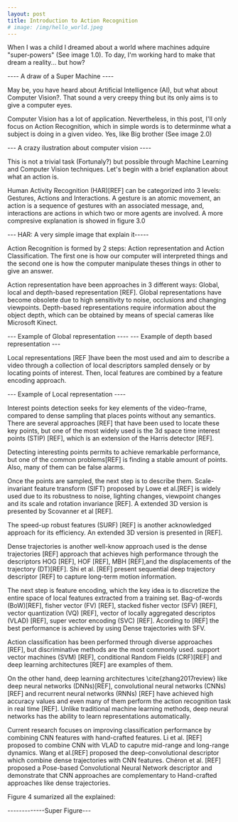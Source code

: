 ```yaml
---
layout: post
title: Introduction to Action Recognition
# image: /img/hello_world.jpeg
---
```


When I was a child I dreamed about a world where machines adquire "super-powers" (See image 1.0). 
To day, I'm working hard to make that dream a reality... but how?

---- A draw of a Super Machine ---- 

May be, you have heard about Artificial Intelligence (AI), but what about Computer Vision?. That sound a very creepy thing but its only aims is to give a computer eyes. 

Computer Vision has a lot of application. Nevertheless, in this post, I'll only focus on Action Recognition, which in simple words is to determinme what a subject is doing in a given video. Yes, like Big brother (See image 2.0)

--- A crazy ilustration about computer vision ----


This is not a trivial task (Fortunaly?) but possible through  Machine Learning and Computer Vision techniques. Let's begin with a brief explanation about what an action is. 


Human Activity Recognition (HAR)[REF] can be categorized into 3 levels: Gestures, Actions and Interactions. A gesture is an atomic movement, an action is a sequence of gestures with an associated message, and, interactions are actions in which two or more agents are involved. A more compresive explanation is showed in figure 3.0

--- HAR: A very simple image that explain it----- 

Action Recognition is formed by 2 steps: Action representation and Action Classification. The first one is how our computer will interpreted things and the second one is how the computer manipulate theses things in other to give an answer. 

Action representation have been approaches in 3 different ways: Global, local and depth-based representation [REF]. Global representations have become obsolete due to high sensitivity to noise, occlusions and changing viewpoints. Depth-based representations require information about the object depth, which can be obtained by means of special cameras like Microsoft Kinect.

--- Example of Global representation ----
--- Example of depth based representation --- 

Local representations [REF ]have been the most used and aim to describe a video through a collection of local descriptors sampled densely or by locating points of interest. Then, local features are combined by a feature encoding approach. 

--- Example of Local representation ----


Interest points detection seeks for key elements of the video-frame, compared to dense sampling that places points without any semantics.  There are several approaches [REF] 
that have been used to locate these key points, but one of the most widely used is the 3d space time interest points (STIP) [REF], which is an extension of the Harris detector [REF].  

Detecting interesting points permits to achieve remarkable performance, but one of the common problems[REF] is finding a stable amount of points. Also, many of them can be false alarms. 
 
Once the points are sampled, the next step is to describe them. Scale-invariant feature transform (SIFT) proposed by Lowe et al.[REF] is widely used due to its robustness to noise, lighting changes, viewpoint changes and its scale and rotation invariance [REF]. A extended 3D version is presented by Scovanner et al [REF].

The speed-up robust features (SURF) [REF] is another acknowledged approach for its efficiency. An extended 3D version is presented in [REF].  


Dense trajectories is another well-know approach used is the dense trajectories [REF] approach that achieves high performance through the descriptors HOG [REF], HOF [REF], MBH [REF],and the displacements of the trajectory (DT)[REF]. Shi et al. [REF] present sequential deep trajectory descriptor [REF] to capture long-term motion information.

The next step is feature encoding, which  the key idea is to discretize the entire space of local features extracted from a training set. Bag-of-words (BoW)[REF], fisher vector (FV) [REF], stacked fisher vector (SFV) [REF], vector quantization (VQ) [REF], vector of locally aggregated descriptos (VLAD) [REF], super vector encoding (SVC) [REF]. Acording to [REF] the best performance is achieved by using Dense trajectories with SFV. 

Action classification has been performed through diverse approaches [REF], but discriminative methods are the most commonly used. support vector machines (SVM) [REF], conditional Random Fields (CRF)[REF] and deep learning architectures [REF] are examples of them. 


On the other hand, deep learning architectures \cite{zhang2017review} like deep neural networks (DNNs)[REF], convolutional neural networks (CNNs) [REF] and recurrent neural networks (RNNs) [REF] have achieved high accuracy values and even many of them perform the action recognition task in real time [REF]. Unlike traditional machine learning methods, deep neural networks has the ability to learn representations automatically.

Current research focuses on improving classification performance by combining CNN features with hand-crafted features. Li et al. [REF] proposed to combine CNN with VLAD to caputre mid-range and long-range dynamics. Wang et al.[REF] proposed  the deep-convolutional descriptor which combine dense trajectories with CNN features. Chéron et al. [REF] proposed a Pose-based Convolutional Neural Network descriptor and demonstrate that  CNN approaches are complementary to Hand-crafted approaches like dense trajectories.  


Figure 4 sumarized all the explained:

-------------Super Figure--- 

